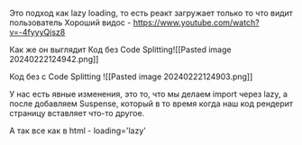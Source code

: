 Это подход как lazy loading, то есть реакт загружает только то что видит пользователь
Хороший видос - https://www.youtube.com/watch?v=-4fyyyQjsz8

Как же он выглядит 
Код без Code Splitting![[Pasted image 20240222124942.png]]

Код без с Code Splitting
![[Pasted image 20240222124903.png]]

У нас есть явные изменения, это то, что мы делаем import через lazy, а после добавляем Suspense, который в то время когда наш код рендерит страницу вставляет что-то другое.

А так все как в html - loading='lazy'